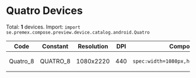 # Quatro Devices

Total: **1** devices. Import: `import se.premex.compose.preview.device.catalog.android.Quatro`

| Code | Constant | Resolution | DPI | Compose Spec | Preview Usage |
|------|----------|------------|-----|-------------|---------------|
| Quatro_8 | QUATRO_8 | 1080x2220 | 440 | `spec:width=1080px,height=2220px,dpi=440` | `@Preview(device = Quatro.QUATRO_8)` |

<!-- Generated automatically. Do not edit manually. -->
